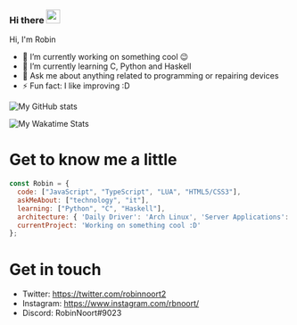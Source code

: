 ### Hi there <a><img src="https://media.giphy.com/media/hvRJCLFzcasrR4ia7z/giphy.gif" width="25px"></a>

Hi, I'm Robin

- 🔭 I’m currently working on something cool :wink:
- 🌱 I’m currently learning C, Python and Haskell
- 💬 Ask me about anything related to programming or repairing devices
- ⚡ Fun fact: I like improving :D

![My GitHub stats](https://github-readme-stats.vercel.app/api?username=robinnoort&count_private=true&show_icons=true&theme=omni)

![My Wakatime Stats](https://github-readme-stats.vercel.app/api/wakatime?username=robinnoort&theme=omni)

# Get to know me a little
```javascript
const Robin = {
  code: ["JavaScript", "TypeScript", "LUA", "HTML5/CSS3"],
  askMeAbout: ["technology", "it"],
  learning: ["Python", "C", "Haskell"],
  architecture: { 'Daily Driver': 'Arch Linux', 'Server Applications': 'Ubuntu' },
  currentProject: 'Working on something cool :D'
};
```

# Get in touch
* Twitter: https://twitter.com/robinnoort2
* Instagram: https://www.instagram.com/rbnoort/
* Discord: RobinNoort#9023
